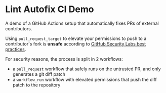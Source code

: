 # Lint Autofix CI Demo

A demo of a GitHub Actions setup that automatically fixes PRs of external contributors.

Using `pull_request_target` to elevate your permissions to push to a contributor's fork is **unsafe** according to [GitHub Security Labs best practices](https://securitylab.github.com/research/github-actions-preventing-pwn-requests/).

For security reasons, the process is split in 2 workflows:

- a `pull_request` workflow that safely runs on the untrusted PR, and only generates a git diff patch
- a `workflow_run` workflow with elevated permissions that push the diff patch to the repository
